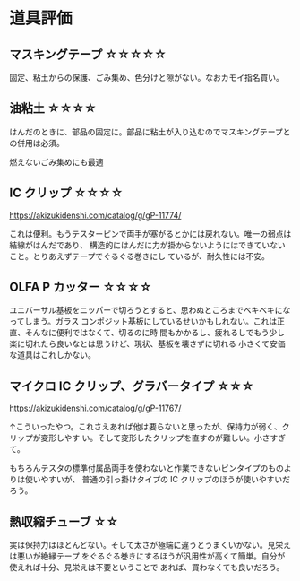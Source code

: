 # 道具評価

## マスキングテープ ☆☆☆☆☆

固定、粘土からの保護、ごみ集め、色分けと隙がない。なおカモイ指名買い。

## 油粘土 ☆☆☆☆

はんだのときに、部品の固定に。部品に粘土が入り込むのでマスキングテープとの併用は必須。

燃えないごみ集めにも最適

## IC クリップ ☆☆☆☆

https://akizukidenshi.com/catalog/g/gP-11774/

これは便利。もうテスターピンで両手が塞がるとかには戻れない。唯一の弱点は結線がはんだであり、
構造的にはんだに力が掛からないようにはできていないこと。とりあえずテープでぐるぐる巻きにし
ているが、耐久性には不安。

## OLFA P カッター ☆☆☆☆

ユニバーサル基板をニッパーで切ろうとすると、思わぬところまでベキベキになってしまう。ガラス
コンポジット基板にしているせいかもしれない。これは正直、そんなに便利ではなくて、切るのに時
間もかかるし、疲れるしでもう少し楽に切れたら良いなとは思うけど、現状、基板を壊さずに切れる
小さくて安価な道具はこれしかない。

## マイクロ IC クリップ、グラバータイプ ☆☆☆

https://akizukidenshi.com/catalog/g/gP-11767/

↑こういったやつ。これさえあれば他は要らないと思ったが、保持力が弱く、クリップが変形しやす
い。そして変形したクリップを直すのが難しい。小さすぎて。

もちろんテスタの標準付属品両手を使わないと作業できないピンタイプのものよりは使いやすいが、
普通の引っ掛けタイプの IC クリップのほうが使いやすいだろう。

## 熱収縮チューブ ☆☆

実は保持力はほとんどない。そして太さが極端に違うとうまくいかない。見栄えは悪いが絶縁テープ
をぐるぐる巻きにするほうが汎用性が高くて簡単。自分が使えれば十分、見栄えは不要ということで
あれば、買わなくても良いだろう。


